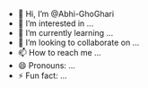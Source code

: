 - 👋 Hi, I’m @Abhi-GhoGhari
- 👀 I’m interested in ...
- 🌱 I’m currently learning ...
- 💞️ I’m looking to collaborate on ...
- 📫 How to reach me ...
- 😄 Pronouns: ...
- ⚡ Fun fact: ...

<!---
Abhi-GhoGhari/Abhi-GhoGhari is a ✨ special ✨ repository because its `README.md` (this file) appears on your GitHub profile.
You can click the Preview link to take a look at your changes.
--->

